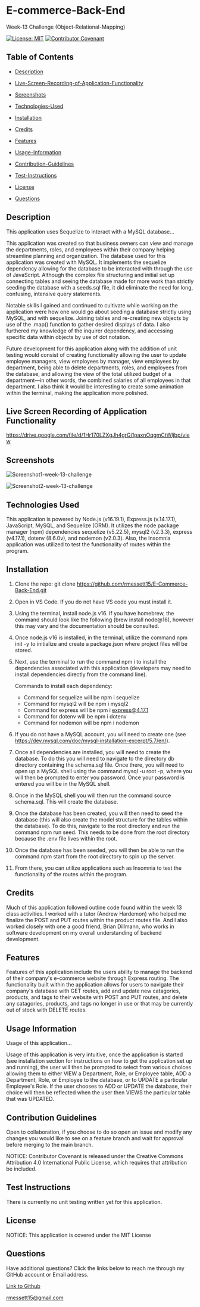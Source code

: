 # E-commerce-Back-End

Week-13 Challenge (Object-Relational-Mapping)

[![License: MIT](https://img.shields.io/badge/License-MIT-yellow.svg)](https://opensource.org/licenses/MIT) [![Contributor Covenant](https://img.shields.io/badge/Contributor%20Covenant-2.1-4baaaa.svg)](code_of_conduct.md)

## Table of Contents

- [Description](#description)

- [Live-Screen-Recording-of-Application-Functionality](#live-screen-recording-of-application-functionality)

- [Screenshots](#screenshots)

- [Technologies-Used](#technologies-used)

- [Installation](#installation)

- [Credits](#credits)

- [Features](#features)

- [Usage-Information](#usage-information)

- [Contribution-Guidelines](#contribution-guidelines)

- [Test-Instructions](#test-instructions)

- [License](#license)

- [Questions](#questions)

## Description

This application uses Sequelize to interact with a MySQL database...

This application was created so that business owners can view and manage the departments, roles, and employees within their company helping streamline planning and organization. The database used for this application was created with MySQL. It implements the sequelize dependency allowing for the database to be interacted with through the use of JavaScript. Although the complex file structuring and initial set up connecting tables and seeing the database made for more work than strictly seeding the database with a seeds.sql file, it did eliminate the need for long, confusing, intensive query statements.

Notable skills I gained and continued to cultivate while working on the application were how one would go about seeding a database strictly using MySQL, and with sequelize. Joining tables and re-creating new objects by use of the .map() function to gather desired displays of data. I also furthered my knowledge of the inquirer dependency, and accessing specific data within objects by use of dot notation.

Future development for this application along with the addition of unit testing would consist of creating functionality allowing the user to update employee managers, view employees by manager, view employees by department, being able to delete departments, roles, and employees from the database, and allowing the view of the total utilized budget of a department—in other words, the combined salaries of all employees in that department. I also think it would be interesting to create some animation within the terminal, making the application more polished.

## Live Screen Recording of Application Functionality

https://drive.google.com/file/d/1Hr170LZXgJh4grGi1paxnOqgmCtWljbp/view

## Screenshots

![Screenshot1-week-13-challenge](https://user-images.githubusercontent.com/120127903/236879169-17b9f26e-a3c4-47fe-8088-f3971efe2349.png)

![Screenshot2-week-13-challenge](https://user-images.githubusercontent.com/120127903/236879182-e938d80e-5931-4389-85ee-214c6ce627bd.png)

## Technologies Used

This application is powered by Node.js (v16.19.1), Express.js (v.14.17.1), JavaScript, MySQL, and Sequelize (ORM). It utilizes the node package manager (npm) dependencies sequelize (v5.22.5), mysql2 (v2.3.3), express (v4.17.1), dotenv (8.6.0v), and nodemon (v2.0.3). Also, the Insomnia application was utilized to test the functionality of routes within the program.

## Installation

1. Clone the repo:
   git clone https://github.com/rmessett15/E-Commerce-Back-End.git

2. Open in VS Code. If you do not have VS code you must install it.

3. Using the terminal, install node.js v16. If you have homebrew, the command should look like the following (brew install node@16), however this may vary and the documentation should be consulted.

4. Once node.js v16 is installed, in the terminal, utilize the command npm init -y to initialize and create a package.json where project files will be stored.

5. Next, use the terminal to run the command npm i to install the dependencies associated with this application (developers may need to install dependencies directly from the command line).

   Commands to install each dependency:

   - Command for sequelize will be npm i sequelize
   - Command for mysql2 will be npm i mysql2
   - Command for express will be npm i express@4.17.1
   - Command for dotenv will be npm i dotenv
   - Command for nodemon will be npm i nodemon

6. If you do not have a MySQL account, you will need to create one (see https://dev.mysql.com/doc/mysql-installation-excerpt/5.7/en/).

7. Once all dependencies are installed, you will need to create the database. To do this you will need to navigate to the directory db directory containing the schema.sql file. Once there, you will need to open up a MySQL shell using the command mysql -u root -p, where you will then be prompted to enter you password. Once your password is entered you will be in the MySQL shell.

8. Once in the MySQL shell you will then run the command source schema.sql. This will create the database.

9. Once the database has been created, you will then need to seed the database (this will also create the model structure for the tables within the database). To do this, navigate to the root directory and run the command npm run seed. This needs to be done from the root directory because the .env file lives within the root.

10. Once the database has been seeded, you will then be able to run the command npm start from the root directory to spin up the server.

11. From there, you can utilize applications such as Insomnia to test the functionality of the routes within the program.

## Credits

Much of this application followed outline code found within the week 13 class activities. I worked with a tutor (Andrew Hardemon) who helped me finalize the POST and PUT routes within the product routes file. And I also worked closely with one a good friend, Brian Dillmann, who works in software development on my overall understanding of backend development.

## Features

Features of this application include the users ability to manage the backend of their company's e-commerce website through Express routing. The functionality built within the application allows for users to navigate their company's database with GET routes, add and update new catagories, products, and tags to their website with POST and PUT routes, and delete any catagories, products, and tags no longer in use or that may be currently out of stock with DELETE routes.

## Usage Information

Usage of this application...

Usage of this application is very intuitive, once the application is started (see installation section for instructions on how to get the application set up and running), the user will then be prompted to select from various choices allowing them to either VIEW a Department, Role, or Employee table, ADD a Department, Role, or Employee to the database, or to UPDATE a particular Employee's Role. If the user chooses to ADD or UPDATE the database, their choice will then be reflected when the user then VIEWS the particular table that was UPDATED.

## Contribution Guidelines

Open to collaboration, if you choose to do so open an issue and modify any changes you would like to see on a feature branch and wait for approval before merging to the main branch.

NOTICE: Contributor Covenant is released under the Creative Commons Attribution 4.0 International Public License, which requires that attribution be included.

## Test Instructions

There is currently no unit testing written yet for this application.

## License

NOTICE: This application is covered under the MIT License

## Questions

Have additional questions? Click the links below to reach me through my GitHub account or Email address.

[Link to Github](https://github.com/rmessett15)

<a href="mailto:rmessett15@gmail.com">rmessett15@gmail.com</a>
